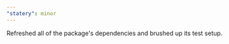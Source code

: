```yaml
---
"statery": minor
---
```


Refreshed all of the package's dependencies and brushed up its test setup.
